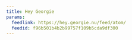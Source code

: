```yaml
---
title: Hey Georgie
params:
  feedlink: https://hey.georgie.nu/feed/atom/
  feedid: f96b501b4b2b99757f109b5cda9df300
---
```

